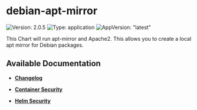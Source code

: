 # debian-apt-mirror

![Version: 2.0.5](https://img.shields.io/badge/Version-2.0.5-informational?style=flat-square) ![Type: application](https://img.shields.io/badge/Type-application-informational?style=flat-square) ![AppVersion: "latest"](https://img.shields.io/badge/AppVersion-"latest"-informational?style=flat-square)

This Chart will run apt-mirror and Apache2. This allows you to create a local apt mirror for Debian packages.

## Available Documentation

- [**Changelog**](CHANGELOG)

- [**Container Security**](container-security)

- [**Helm Security**](helm-security)


